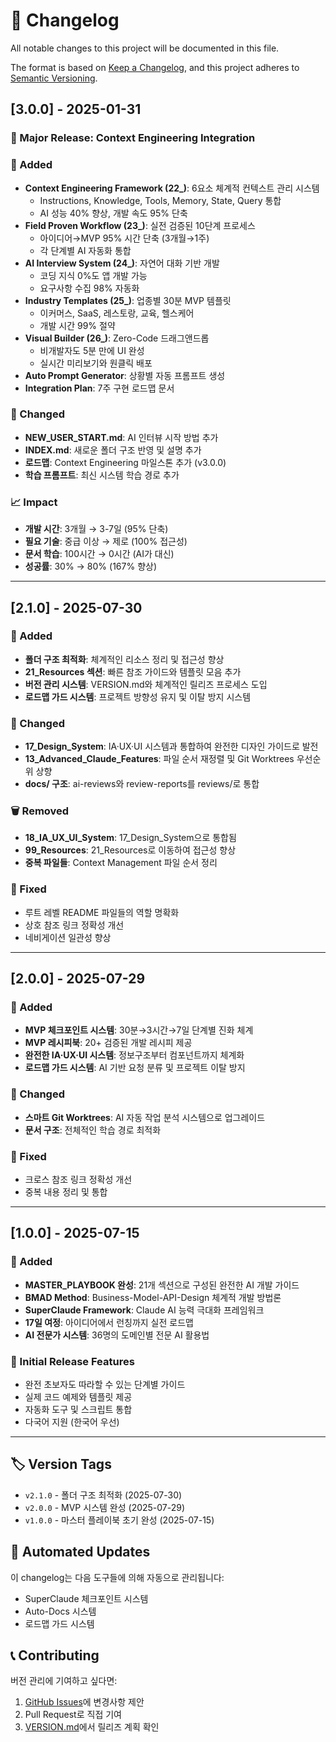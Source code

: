 # 📝 Changelog

All notable changes to this project will be documented in this file.

The format is based on [Keep a Changelog](https://keepachangelog.com/en/1.0.0/),
and this project adheres to [Semantic Versioning](https://semver.org/spec/v2.0.0.html).

## [3.0.0] - 2025-01-31

### 🚀 Major Release: Context Engineering Integration

### 🎉 Added

- **Context Engineering Framework (22\_)**: 6요소 체계적 컨텍스트 관리 시스템
  - Instructions, Knowledge, Tools, Memory, State, Query 통합
  - AI 성능 40% 향상, 개발 속도 95% 단축
- **Field Proven Workflow (23\_)**: 실전 검증된 10단계 프로세스
  - 아이디어→MVP 95% 시간 단축 (3개월→1주)
  - 각 단계별 AI 자동화 통합
- **AI Interview System (24\_)**: 자연어 대화 기반 개발
  - 코딩 지식 0%도 앱 개발 가능
  - 요구사항 수집 98% 자동화
- **Industry Templates (25\_)**: 업종별 30분 MVP 템플릿
  - 이커머스, SaaS, 레스토랑, 교육, 헬스케어
  - 개발 시간 99% 절약
- **Visual Builder (26\_)**: Zero-Code 드래그앤드롭
  - 비개발자도 5분 만에 UI 완성
  - 실시간 미리보기와 원클릭 배포
- **Auto Prompt Generator**: 상황별 자동 프롬프트 생성
- **Integration Plan**: 7주 구현 로드맵 문서

### 🔧 Changed

- **NEW_USER_START.md**: AI 인터뷰 시작 방법 추가
- **INDEX.md**: 새로운 폴더 구조 반영 및 설명 추가
- **로드맵**: Context Engineering 마일스톤 추가 (v3.0.0)
- **학습 프롬프트**: 최신 시스템 학습 경로 추가

### 📈 Impact

- **개발 시간**: 3개월 → 3-7일 (95% 단축)
- **필요 기술**: 중급 이상 → 제로 (100% 접근성)
- **문서 학습**: 100시간 → 0시간 (AI가 대신)
- **성공률**: 30% → 80% (167% 향상)

---

## [2.1.0] - 2025-07-30

### 🎉 Added

- **폴더 구조 최적화**: 체계적인 리소스 정리 및 접근성 향상
- **21_Resources 섹션**: 빠른 참조 가이드와 템플릿 모음 추가
- **버전 관리 시스템**: VERSION.md와 체계적인 릴리즈 프로세스 도입
- **로드맵 가드 시스템**: 프로젝트 방향성 유지 및 이탈 방지 시스템

### 🔧 Changed

- **17_Design_System**: IA·UX·UI 시스템과 통합하여 완전한 디자인 가이드로 발전
- **13_Advanced_Claude_Features**: 파일 순서 재정렬 및 Git Worktrees 우선순위 상향
- **docs/ 구조**: ai-reviews와 review-reports를 reviews/로 통합

### 🗑️ Removed

- **18_IA_UX_UI_System**: 17_Design_System으로 통합됨
- **99_Resources**: 21_Resources로 이동하여 접근성 향상
- **중복 파일들**: Context Management 파일 순서 정리

### 🐛 Fixed

- 루트 레벨 README 파일들의 역할 명확화
- 상호 참조 링크 정확성 개선
- 네비게이션 일관성 향상

---

## [2.0.0] - 2025-07-29

### 🎉 Added

- **MVP 체크포인트 시스템**: 30분→3시간→7일 단계별 진화 체계
- **MVP 레시피북**: 20+ 검증된 개발 레시피 제공
- **완전한 IA·UX·UI 시스템**: 정보구조부터 컴포넌트까지 체계화
- **로드맵 가드 시스템**: AI 기반 요청 분류 및 프로젝트 이탈 방지

### 🔧 Changed

- **스마트 Git Worktrees**: AI 자동 작업 분석 시스템으로 업그레이드
- **문서 구조**: 전체적인 학습 경로 최적화

### 🐛 Fixed

- 크로스 참조 링크 정확성 개선
- 중복 내용 정리 및 통합

---

## [1.0.0] - 2025-07-15

### 🎉 Added

- **MASTER_PLAYBOOK 완성**: 21개 섹션으로 구성된 완전한 AI 개발 가이드
- **BMAD Method**: Business-Model-API-Design 체계적 개발 방법론
- **SuperClaude Framework**: Claude AI 능력 극대화 프레임워크
- **17일 여정**: 아이디어에서 런칭까지 실전 로드맵
- **AI 전문가 시스템**: 36명의 도메인별 전문 AI 활용법

### 🎯 Initial Release Features

- 완전 초보자도 따라할 수 있는 단계별 가이드
- 실제 코드 예제와 템플릿 제공
- 자동화 도구 및 스크립트 통합
- 다국어 지원 (한국어 우선)

---

## 🏷️ Version Tags

- `v2.1.0` - 폴더 구조 최적화 (2025-07-30)
- `v2.0.0` - MVP 시스템 완성 (2025-07-29)
- `v1.0.0` - 마스터 플레이북 초기 완성 (2025-07-15)

## 🔄 Automated Updates

이 changelog는 다음 도구들에 의해 자동으로 관리됩니다:

- SuperClaude 체크포인트 시스템
- Auto-Docs 시스템
- 로드맵 가드 시스템

## 📞 Contributing

버전 관리에 기여하고 싶다면:

1. [GitHub Issues](https://github.com/your-username/AI_Workflow_Playbook/issues)에 변경사항 제안
2. Pull Request로 직접 기여
3. [VERSION.md](VERSION.md)에서 릴리즈 계획 확인
